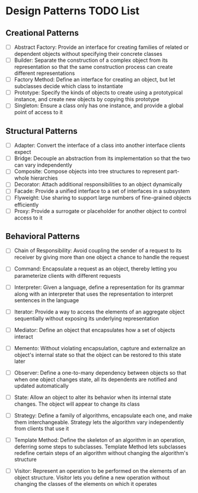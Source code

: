# Design Patterns TODO List

## Creational Patterns

- [ ] Abstract Factory: Provide an interface for creating families of related or dependent objects without specifying their concrete classes
- [ ] Builder: Separate the construction of a complex object from its representation so that the same construction process can create different representations
- [ ] Factory Method: Define an interface for creating an object, but let subclasses decide which class to instantiate
- [ ] Prototype: Specify the kinds of objects to create using a prototypical instance, and create new objects by copying
this prototype
- [ ] Singleton: Ensure a class only has one instance, and provide a global point of access to it

## Structural Patterns

- [ ] Adapter: Convert the interface of a class into another interface clients expect
- [ ] Bridge: Decouple an abstraction from its implementation so that the two can vary independently
- [ ] Composite: Compose objects into tree structures to represent part-whole hierarchies
- [ ] Decorator: Attach additional responsibilities to an object dynamically
- [ ] Facade: Provide a unified interface to a set of interfaces in a subsystem
- [ ] Flyweight: Use sharing to support large numbers of fine-grained objects efficiently
- [ ] Proxy: Provide a surrogate or placeholder for another object to control access to it

## Behavioral Patterns

- [ ] Chain of Responsibility: Avoid coupling the sender of a request to its receiver by giving more than one object a
chance to handle the request
- [ ] Command: Encapsulate a request as an object, thereby letting you parameterize clients with different requests
- [ ] Interpreter: Given a language, define a representation for its grammar along with an interpreter that uses the representation to interpret sentences in the language
- [ ] Iterator: Provide a way to access the elements of an aggregate object sequentially without exposing its underlying representation
- [ ] Mediator: Define an object that encapsulates how a set of objects interact
- [ ] Memento: Without violating encapsulation, capture and externalize an object's internal state so that the object can be restored to this state later
- [ ] Observer: Define a one-to-many dependency between objects so that when one object changes state, all its dependents are notified and updated automatically
- [ ] State: Allow an object to alter its behavior when its internal state changes. The object will appear to change its class
- [ ] Strategy: Define a family of algorithms, encapsulate each one, and make them interchangeable. Strategy lets the algorithm vary independently from clients that use it
- [ ] Template Method: Define the skeleton of an algorithm in an operation, deferring some steps to subclasses. Template Method lets subclasses redefine certain steps of an algorithm without changing the algorithm's structure
- [ ] Visitor: Represent an operation to be performed on the elements of an object structure. Visitor lets you define a new operation without changing the classes of the elements on which it operates

